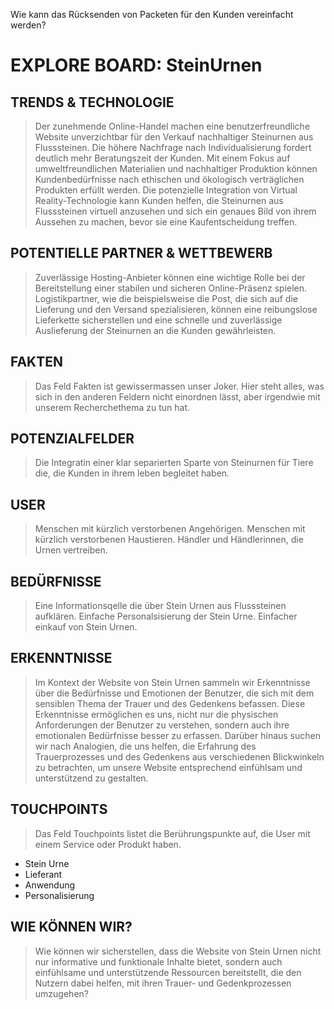 Wie kann das Rücksenden von Packeten für den Kunden vereinfacht werden?
#  EXPLORE BOARD: SteinUrnen


## TRENDS & TECHNOLOGIE
> Der zunehmende Online-Handel machen eine benutzerfreundliche Website unverzichtbar für den Verkauf nachhaltiger Steinurnen aus Flusssteinen. 
> Die höhere Nachfrage nach Individualisierung fordert deutlich mehr Beratungszeit der Kunden. 
> Mit einem Fokus auf umweltfreundlichen Materialien und nachhaltiger Produktion können Kundenbedürfnisse nach ethischen und ökologisch verträglichen Produkten erfüllt werden.
> Die potenzielle Integration von Virtual Reality-Technologie kann Kunden helfen, die Steinurnen aus Flusssteinen virtuell anzusehen und sich ein genaues Bild von ihrem Aussehen zu machen, bevor sie eine Kaufentscheidung treffen.

## POTENTIELLE PARTNER & WETTBEWERB
> Zuverlässige Hosting-Anbieter können eine wichtige Rolle bei der Bereitstellung einer stabilen und sicheren Online-Präsenz spielen.
> Logistikpartner, wie die beispielsweise die Post, die sich auf die Lieferung und den Versand spezialisieren, können eine reibungslose Lieferkette sicherstellen und eine schnelle und zuverlässige Auslieferung der Steinurnen an die Kunden gewährleisten.

## FAKTEN
> Das Feld Fakten ist gewissermassen unser Joker. Hier steht alles, was sich in den anderen Feldern nicht einordnen lässt, aber irgendwie mit unserem Recherchethema zu tun hat.

## POTENZIALFELDER
> Die Integratin einer klar separierten Sparte von Steinurnen für Tiere die, die Kunden in ihrem leben begleitet haben.

## USER
> Menschen mit kürzlich verstorbenen Angehörigen.
> Menschen mit kürzlich verstorbenen Haustieren.
> Händler und Händlerinnen, die Urnen vertreiben.

## BEDÜRFNISSE
> Eine Informationsqelle die über Stein Urnen aus Flusssteinen aufklären.
> Einfache Personalsisierung der Stein Urne.
> Einfacher einkauf von Stein Urnen.

## ERKENNTNISSE
> Im Kontext der Website von Stein Urnen sammeln wir Erkenntnisse über die Bedürfnisse und Emotionen der Benutzer, die sich mit dem sensiblen Thema der Trauer und des Gedenkens befassen. Diese Erkenntnisse ermöglichen es uns, nicht nur die physischen Anforderungen der Benutzer zu verstehen, sondern auch ihre emotionalen Bedürfnisse besser zu erfassen. Darüber hinaus suchen wir nach Analogien, die uns helfen, die Erfahrung des Trauerprozesses und des Gedenkens aus verschiedenen Blickwinkeln zu betrachten, um unsere Website entsprechend einfühlsam und unterstützend zu gestalten.

## TOUCHPOINTS
> Das Feld Touchpoints listet die Berührungspunkte auf, die User mit einem Service oder Produkt haben.
- Stein Urne
- Lieferant
- Anwendung
- Personalisierung

## WIE KÖNNEN WIR?
>Wie können wir sicherstellen, dass die Website von Stein Urnen nicht nur informative und funktionale Inhalte bietet, sondern auch einfühlsame und unterstützende Ressourcen bereitstellt, die den Nutzern dabei helfen, mit ihren Trauer- und Gedenkprozessen umzugehen?



